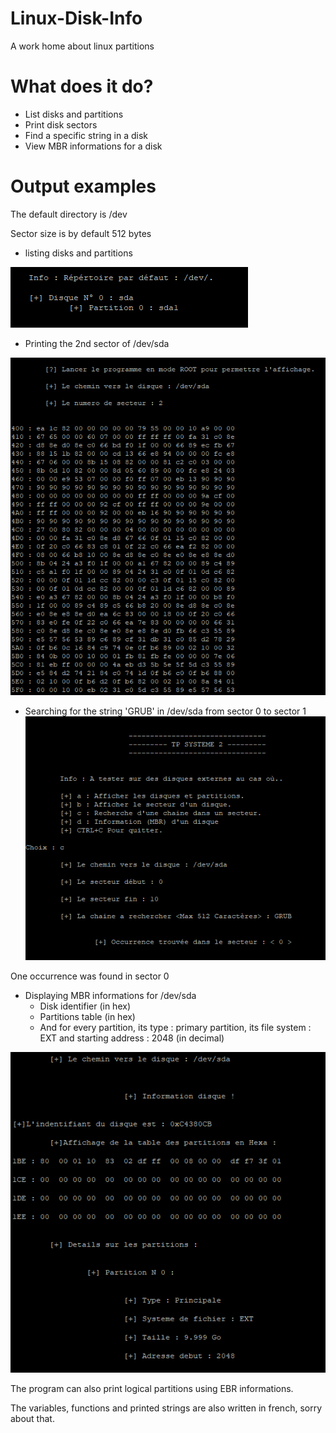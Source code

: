 # Linux-Disk-Info
A work home about linux partitions 

# What does it do?
* List disks and partitions
* Print disk sectors 
* Find a specific string in a disk
* View MBR informations for a disk

# Output examples 
The default directory is /dev

Sector size is by default 512 bytes


* listing disks and partitions

![alt text](https://github.com/AghilesAzzoug/Linux-Disk-Info/blob/master/screens/listing_partitions.PNG)

* Printing the 2nd sector of /dev/sda

![alt text](https://github.com/AghilesAzzoug/Linux-Disk-Info/blob/master/screens/sector2_sda.png)

* Searching for the string 'GRUB' in /dev/sda from sector 0 to sector 1
![alt text](https://github.com/AghilesAzzoug/Linux-Disk-Info/blob/master/screens/GRUB_sector_0_search.PNG)

One occurrence was found in sector 0

* Displaying MBR informations for /dev/sda
  * Disk identifier (in hex)
  * Partitions table (in hex)
  * And for every partition, its type : primary partition, its file system : EXT and starting address : 2048 (in decimal)

![alt text](https://github.com/AghilesAzzoug/Linux-Disk-Info/blob/master/screens/MBR_dev_sda.png)

The program can also print logical partitions using EBR informations.

The variables, functions and printed strings are also written in french, sorry about that.
